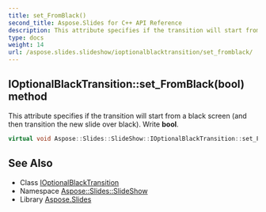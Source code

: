 ```yaml
---
title: set_FromBlack()
second_title: Aspose.Slides for C++ API Reference
description: This attribute specifies if the transition will start from a black screen (and then transition the new slide over black). Write bool.
type: docs
weight: 14
url: /aspose.slides.slideshow/ioptionalblacktransition/set_fromblack/
---
```

## IOptionalBlackTransition::set_FromBlack(bool) method


This attribute specifies if the transition will start from a black screen (and then transition the new slide over black). Write **bool**.

```cpp
virtual void Aspose::Slides::SlideShow::IOptionalBlackTransition::set_FromBlack(bool value)=0
```

## See Also

* Class [IOptionalBlackTransition](../)
* Namespace [Aspose::Slides::SlideShow](../../)
* Library [Aspose.Slides](../../../)